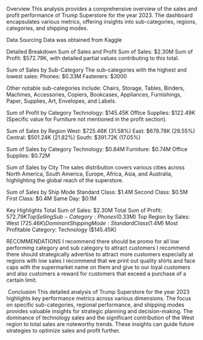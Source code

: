 Overview
This analysis provides a comprehensive overview of the sales and profit performance of Trump Superstore for the year 2023. The dashboard encapsulates various metrics, offering insights into sub-categories, regions, categories, and shipping modes.

Data Sourcing
Data was obtained from Kaggle

Detailed Breakdown
Sum of Sales and Profit
Sum of Sales: $2.30M
Sum of Profit: $572.79K, with detailed partial values contributing to this total.

Sum of Sales by Sub-Category
The sub-categories with the highest and lowest sales:
Phones: $0.33M
Fasteners: $3000

Other notable sub-categories include:
Chairs, Storage, Tables, Binders, Machines, Accessories, Copiers, Bookcases, Appliances, Furnishings, Paper, Supplies, Art, Envelopes, and Labels.

Sum of Profit by Category
Technology: $145.45K
Office Supplies: $122.49K
(Specific value for Furniture not mentioned in the profit section).

Sum of Sales by Region
West: $725.46K (31.58%)
East: $678.78K (29.55%)
Central: $501.24K (21.82%)
South: $391.72K (17.05%)

Sum of Sales by Category
Technology: $0.84M
Furniture: $0.74M
Office Supplies: $0.72M

Sum of Sales by City
The sales distribution covers various cities across North America, South America, Europe, Africa, Asia, and Australia, highlighting the global reach of the superstore.

Sum of Sales by Ship Mode
Standard Class: $1.4M
Second Class: $0.5M
First Class: $0.4M
Same Day: $0.1M

Key Highlights
Total Sum of Sales: $2.30M
Total Sum of Profit: $572.79K
Top Selling Sub-Category: Phones ($0.33M)
Top Region by Sales: West ($725.46K)
Dominant Shipping Mode: Standard Class ($1.4M)
Most Profitable Category: Technology ($145.45K) 

RECOMMENDATIONS
I recommend there should be promo for all low performing category and sub category to attract customers
I recommend there should strategically advertise to attract more customers especially at regions with low sales
I recommend that we print out quality shirts and face caps with the supermarket name on them and give to our loyal customers and also customers a reward for customers that exceed a purchase of a certain limit.  

 Conclusion
This detailed analysis of Trump Superstore for the year 2023 highlights key performance metrics across various dimensions. The focus on specific sub-categories, regional performance, and shipping modes provides valuable insights for strategic planning and decision-making. The dominance of technology sales and the significant contribution of the West region to total sales are noteworthy trends. These insights can guide future strategies to optimize sales and profit further.
